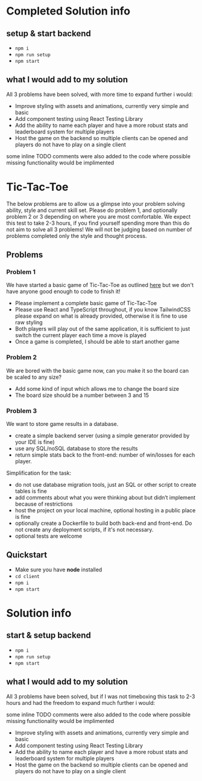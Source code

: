 # Completed Solution info

## setup & start backend

- `npm i`
- `npm run setup`
- `npm start`

## what I would add to my solution

All 3 problems have been solved, with more time to expand further i would:

- Improve styling with assets and animations, currently very simple and basic
- Add component testing using React Testing Library
- Add the ability to name each player and have a more robust stats and leaderboard system for multiple players
- Host the game on the backend so multiple clients can be opened and players do not have to play on a single client

some inline TODO comments were also added to the code where possible missing functionality would be implimented

# Tic-Tac-Toe

The below problems are to allow us a glimpse into your problem solving ability, style and current skill set. Please do problem 1, and optionally problem 2 or 3 depending on where you are most comfortable. We expect this test to take 2-3 hours, if you find yourself spending more than this do not aim to solve all 3 problems! We will not be judging based on number of problems completed only the style and thought process.

## Problems

### Problem 1

We have started a basic game of Tic-Tac-Toe as outlined [here](https://en.wikipedia.org/wiki/Tic-tac-toe) but we don't have anyone good enough to code to finish it!

- Please implement a complete basic game of Tic-Tac-Toe
- Please use React and TypeScript throughout, if you know TailwindCSS please expand on what is already provided, otherwise it is fine to use raw styling
- Both players will play out of the same application, it is sufficient to just switch the current player each time a move is played
- Once a game is completed, I should be able to start another game

### Problem 2

We are bored with the basic game now, can you make it so the board can be scaled to any size?

- Add some kind of input which allows me to change the board size
- The board size should be a number between 3 and 15

### Problem 3

We want to store game results in a database.

- create a simple backend server (using a simple generator provided by your IDE is fine)
- use any SQL/noSQL database to store the results
- return simple stats back to the front-end: number of win/losses for each player.

Simplification for the task:

- do not use database migration tools, just an SQL or other script to create tables is fine
- add comments about what you were thinking about but didn’t implement because of restrictions
- host the project on your local machine, optional hosting in a public place is fine
- optionally create a Dockerfile to build both back-end and front-end. Do not create any deployment scripts, if it's not necessary.
- optional tests are welcome

## Quickstart

- Make sure you have **node** installed
- `cd client`
- `npm i`
- `npm start`

# Solution info

## start & setup backend

- `npm i`
- `npm run setup`
- `npm start`

## what I would add to my solution

All 3 problems have been solved, but if I was not timeboxing this task to 2-3 hours and had the freedom to expand much further i would:

some inline TODO comments were also added to the code where possible missing functionality would be implimented

- Improve styling with assets and animations, currently very simple and basic
- Add component testing using React Testing Library
- Add the ability to name each player and have a more robust stats and leaderboard system for multiple players
- Host the game on the backend so multiple clients can be opened and players do not have to play on a single client

